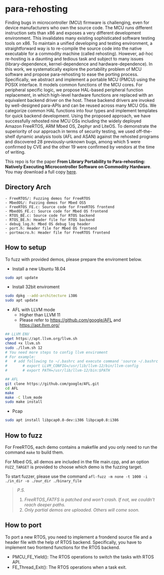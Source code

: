 # para-rehosting
Finding bugs in microcontroller (MCU) firmware is challenging, even for device manufacturers who own the source code. The MCU runs different instruction sets than x86 and  exposes a very different development environment. This invalidates many existing sophisticated software testing tools on x86. To maintain a unified developing and testing environment, a straightforward way is to re-compile the source code into the native executable for a commodity machine (called rehosting). However, ad-hoc re-hosting is a daunting and tedious task and subject to many issues (library-dependence, kernel-dependence and hardware-dependence). In this work, we systematically explore the portability problem of MCU software and propose para-rehosting to ease the porting process. Specifically, we abstract and implement a portable MCU (PMCU) using the POSIX interface. It models common functions of the MCU cores. For peripheral specific logic, we propose HAL-based peripheral function replacement, in which high-level hardware functions are replaced with an equivalent backend driver on the host. These backend drivers are invoked by well-designed para-APIs and can be reused across many MCU OSs.  We categorize common HAL functions into four types and implement templates  for quick backend development. Using the proposed approach, we have successfully rehosted nine MCU OSs including the widely deployed Amazon FreeRTOS, ARM Mbed OS, Zephyr and LiteOS. To demonstrate the superiority of our approach in terms of security testing, we used off-the-shelf dynamic analysis tools (AFL and ASAN) against the rehosted programs and discovered 28 previously-unknown bugs, among which 5 were confirmed by CVE and the other 19 were confirmed by vendors at the time of writing.

This repo is for the paper **From Library Portability to Para-rehosting: Natively Executing Microcontroller Software on Commodity Hardware**.
You may download a full copy  [here](https://www.ndss-symposium.org/wp-content/uploads/ndss2021_6B-3_24308_paper.pdf).

## Directory Arch
	- FreeRTOS/: Fuzzing demos for FreeRTOS
	- MbedOS/: Fuzzing demos for Mbed OS5
	- FreeRTOS_FE.c: Source code for FreeRTOS frontend
	- MbedOS_FE.c: Source code for Mbed OS frontend
	- RTOS_BE.c: Source code for RTOS backend
	- RTOS_BE.h: Header file for RTOS backend
	- debug_log.h: Mbed OS debug log header
	- port.h: Header file for Mbed OS frontend
	- portmacro.h: Header file for FreeRTOS frontend

## How to setup
To fuzz with provided demos, please prepare the enviroment below.
- Install a new Ubuntu 18.04
```bash
sudo apt update
```
- Install 32bit enviroment
```bash
sudo dpkg --add-architecture i386
sudo apt update
``` 
- AFL with LLVM mode
	- Higher than LLVM 11
	- Please refer to https://github.com/google/AFL and https://apt.llvm.org/
```bash
## LLVM ENV
wget https://apt.llvm.org/llvm.sh
chmod +x llvm.sh
sudo ./llvm.sh 12
# You need more steps to config llvm enviroment
# For example:
# 	# add following to ~/.bashrc and execute command 'source ~/.bashrc'
#		# export LLVM_CONFIG=/usr/lib/llvm-12/bin/llvm-config
#		# export PATH=/usr/lib/llvm-12/bin:$PATH

## AFL
git clone https://github.com/google/AFL.git
cd AFL
make
make -C llvm_mode
sudo make install
```

- Pcap
```bash
sudo apt install libpcap0.8-dev:i386 libpcap0.8:i386
```

## How to fuzz
For FreeRTOS, each demo contains a makefile and you only need to run the command `make` to build them.

For Mbed OS, all demos are included in the file main.cpp, and an option `FUZZ_TARGET` is provided to choose which demo is the fuzzing target.

To start fuzzer, please use the command `afl-fuzz -m none -t 1000 -i ./in_dir -o ./our_dir ./binary_file`


> *P.S.*
> 1. *FreeRTOS_FATFS is patched and won't crash. If not, we couldn't reach deeper paths.*
> 2. *Only partial demos are uploaded. Others will come soon.*

## How to port
To port a new RTOS, you need to implement a frondend source file and a header file with the help of RTOS backend. 
Specifically, you have to implement two frontend functions for the RTOS backend.
- PMCU_FE_Yield(): The RTOS operations to switch the tasks with RTOS API.
- FE_Thread_Exit(): The RTOS operations when a task exit.
